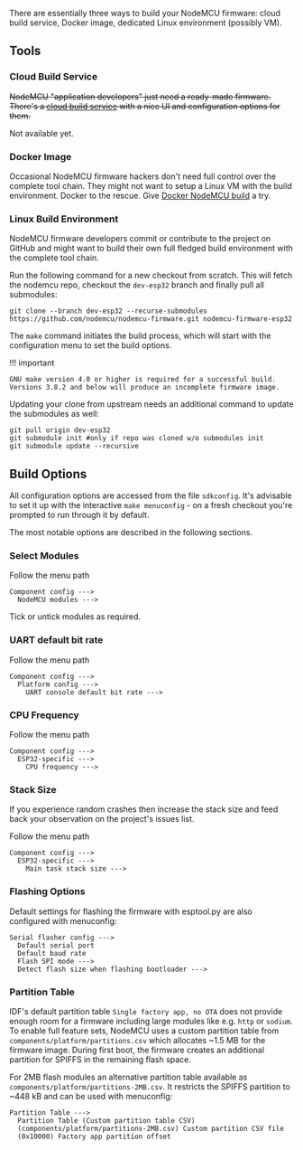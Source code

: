 There are essentially three ways to build your NodeMCU firmware: cloud build service, Docker image, dedicated Linux environment (possibly VM).

## Tools

### Cloud Build Service
<del>NodeMCU "application developers" just need a ready-made firmware. There's a [cloud build service](http://nodemcu-build.com/) with a nice UI and configuration options for them.</del>

Not available yet.

### Docker Image
Occasional NodeMCU firmware hackers don't need full control over the complete tool chain. They might not want to setup a Linux VM with the build environment. Docker to the rescue. Give [Docker NodeMCU build](https://hub.docker.com/r/marcelstoer/nodemcu-build/) a try.

### Linux Build Environment
NodeMCU firmware developers commit or contribute to the project on GitHub and might want to build their own full fledged build environment with the complete tool chain.

Run the following command for a new checkout from scratch. This will fetch the nodemcu repo, checkout the `dev-esp32` branch and finally pull all submodules:

```
git clone --branch dev-esp32 --recurse-submodules https://github.com/nodemcu/nodemcu-firmware.git nodemcu-firmware-esp32
```

The `make` command initiates the build process, which will start with the configuration menu to set the build options.

!!! important

    GNU make version 4.0 or higher is required for a successful build. Versions 3.8.2 and below will produce an incomplete firmware image.

Updating your clone from upstream needs an additional command to update the submodules as well:

```
git pull origin dev-esp32
git submodule init #only if repo was cloned w/o submodules init
git submodule update --recursive
```

## Build Options

All configuration options are accessed from the file `sdkconfig`. It's advisable to set it up with the interactive `make menuconfig` - on a fresh checkout you're prompted to run through it by default.

The most notable options are described in the following sections.

### Select Modules

Follow the menu path
```
Component config --->
  NodeMCU modules --->
```
Tick or untick modules as required.

### UART default bit rate

Follow the menu path
```
Component config --->
  Platform config --->
    UART console default bit rate --->
```

### CPU Frequency

Follow the menu path
```
Component config --->
  ESP32-specific --->
    CPU frequency --->
```

### Stack Size

If you experience random crashes then increase the stack size and feed back your observation on the project's issues list.

Follow the menu path
```
Component config --->
  ESP32-specific --->
    Main task stack size --->
```

### Flashing Options

Default settings for flashing the firmware with esptool.py are also configured with menuconfig:

```
Serial flasher config --->
  Default serial port
  Default baud rate
  Flash SPI mode --->
  Detect flash size when flashing bootloader --->
```

### Partition Table
IDF's default partition table `Single factory app, no OTA` does not provide enough room for a firmware including large modules like e.g. `http` or `sodium`. To enable full feature sets, NodeMCU uses a custom partition table from `components/platform/partitions.csv` which allocates ~1.5&nbsp;MB for the firmware image. During first boot, the firmware creates an additional partition for SPIFFS in the remaining flash space.

For 2MB flash modules an alternative partition table available as `components/platform/partitions-2MB.csv`. It restricts the SPIFFS partition to  ~448&nbsp;kB and can be used with menuconfig:

```
Partition Table --->
  Partition Table (Custom partition table CSV)
  (components/platform/partitions-2MB.csv) Custom partition CSV file
  (0x10000) Factory app partition offset
```
